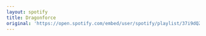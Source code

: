 ```yaml
---
layout: spotify
title: Dragonforce
original: 'https://open.spotify.com/embed/user/spotify/playlist/37i9dQZF1DZ06evO1nAVAQ'
---
```

